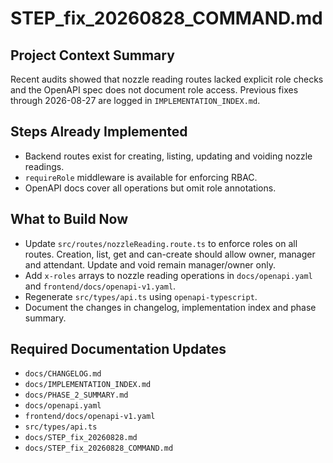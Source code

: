 # STEP_fix_20260828_COMMAND.md
## Project Context Summary
Recent audits showed that nozzle reading routes lacked explicit role checks and the OpenAPI spec does not document role access. Previous fixes through 2026-08-27 are logged in `IMPLEMENTATION_INDEX.md`.

## Steps Already Implemented
- Backend routes exist for creating, listing, updating and voiding nozzle readings.
- `requireRole` middleware is available for enforcing RBAC.
- OpenAPI docs cover all operations but omit role annotations.

## What to Build Now
- Update `src/routes/nozzleReading.route.ts` to enforce roles on all routes. Creation, list, get and can-create should allow owner, manager and attendant. Update and void remain manager/owner only.
- Add `x-roles` arrays to nozzle reading operations in `docs/openapi.yaml` and `frontend/docs/openapi-v1.yaml`.
- Regenerate `src/types/api.ts` using `openapi-typescript`.
- Document the changes in changelog, implementation index and phase summary.

## Required Documentation Updates
- `docs/CHANGELOG.md`
- `docs/IMPLEMENTATION_INDEX.md`
- `docs/PHASE_2_SUMMARY.md`
- `docs/openapi.yaml`
- `frontend/docs/openapi-v1.yaml`
- `src/types/api.ts`
- `docs/STEP_fix_20260828.md`
- `docs/STEP_fix_20260828_COMMAND.md`
